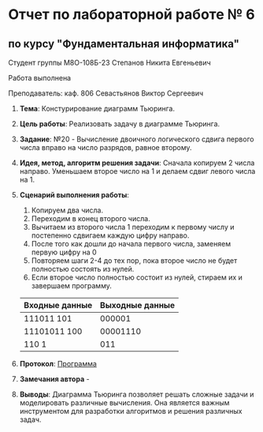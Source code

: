 # Отчет по лабораторной работе № 6
## по курсу "Фундаментальная информатика"

Студент группы М8О-108Б-23 Степанов Никита Евгеньевич

Работа выполнена

Преподаватель: каф. 806 Севастьянов Виктор Сергеевич

1. **Тема**: Констурирование диаграмм Тьюринга.
2. **Цель работы**: Реализовать задачу в диаграмме Тьюринга.
3. **Заданиe**: №20 - Вычисление двоичного логического сдвига первого числа вправо на число разрядов, равное второму.
4. **Идея, метод, алгоритм решения задачи**: Сначала копируем 2 числа направо. Уменьшаем второе число на 1 и делаем сдвиг левого числа на 1.
5. **Сценарий выполнения работы**:  
	1. Копируем два числа.
	2. Переходим в конец второго числа.
	3. Вычитаем из второго числа 1 переходим к первому числу и постепенно сдвигаем каждую цифру направо.
    4. После того как дошли до начала первого числа, заменяем первую цифру на 0
    5. Повторяем шаги 2-4 до тех пор, пока второе число не будет полностью состоять из нулей.
    6. Если второе число полностью состоит из нулей, стираем их и завершаем программу.

    |  Входные данные | Выходные данные |
    |-----------------|-----------------|
    |    111011 101   |       000001    |
    |  11101011 100   |     00001110    |
    |      110  1     |          011    |

6. **Протокол**: [Программа](https://github.com/n0w3e/labs/blob/main/lab4/MyProject.jdtp)
7. **Замечания автора** -
8. **Выводы**: Диаграмма Тьюринга позволяет решать сложные задачи и моделировать различные вычисления. Она является важным инструментом для разработки алгоритмов и решения различных задач.

